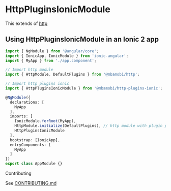 # HttpPluginsIonicModule

This extends of [http](https://github.com/mbamobi/http)

## Using HttpPluginsIonicModule in an Ionic 2 app

```typescript
import { NgModule } from '@angular/core';
import { IonicApp, IonicModule } from 'ionic-angular';
import { MyApp } from './app.component';

// Import http module
import { HttpModule, DefaultPlugins } from '@mbamobi/http';

// Import http plugins ionic
import { HttpPluginsIonicModule } from '@mbamobi/http-plugins-ionic';

@NgModule({
  declarations: [
    MyApp
  ],
  imports: [
    IonicModule.forRoot(MyApp),
    HttpModule.initialize(DefaultPlugins), // http module with plugin parseResponse
    HttpPluginsIonicModule
  ],
  bootstrap: [IonicApp],
  entryComponents: [
    MyApp
  ]
})
export class AppModule {}
```

Contributing

See [CONTRIBUTING.md](https://github.com/mbamobi/http/blob/master/.github/CONTRIBUTING.md)
